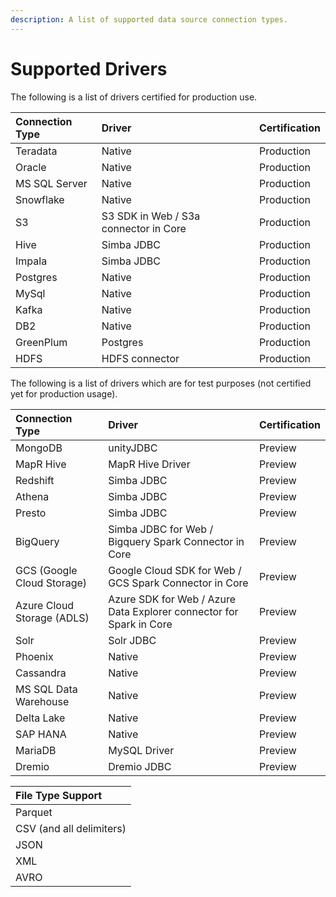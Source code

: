 ```yaml
---
description: A list of supported data source connection types.
---
```


# Supported Drivers

The following is a list of drivers certified for production use.

| Connection Type | Driver | Certification |
| :--- | :--- | :--- |
| Teradata | Native | Production |
| Oracle | Native | Production |
| MS SQL Server | Native | Production |
| Snowflake | Native | Production |
| S3 | S3 SDK in Web / S3a connector in Core | Production |
| Hive | Simba JDBC | Production |
| Impala | Simba JDBC | Production |
| Postgres | Native | Production |
| MySql | Native | Production |
| Kafka | Native | Production |
| DB2 | Native | Production |
| GreenPlum | Postgres | Production |
| HDFS | HDFS connector | Production |

The following is a list of drivers which are for test purposes \(not certified yet for production usage\).

| Connection Type | Driver | Certification |
| :--- | :--- | :--- |
| MongoDB | unityJDBC | Preview |
| MapR Hive | MapR Hive Driver | Preview |
| Redshift | Simba JDBC | Preview |
| Athena | Simba JDBC | Preview |
| Presto | Simba JDBC | Preview |
| BigQuery | Simba JDBC for Web / Bigquery Spark Connector in Core | Preview |
| GCS \(Google Cloud Storage\) | Google Cloud SDK for Web / GCS Spark Connector in Core | Preview |
| Azure Cloud Storage \(ADLS\) | Azure SDK for Web / Azure Data Explorer connector for Spark in Core | Preview |
| Solr | Solr JDBC | Preview |
| Phoenix | Native | Preview |
| Cassandra | Native | Preview |
| MS SQL Data Warehouse | Native | Preview |
| Delta Lake | Native | Preview |
| SAP HANA | Native | Preview |
| MariaDB | MySQL Driver | Preview |
| Dremio | Dremio JDBC | Preview |

| File Type Support |
| :--- |
| Parquet |
| CSV \(and all delimiters\) |
| JSON |
| XML |
| AVRO |

